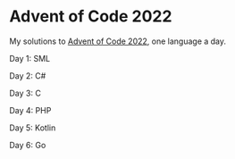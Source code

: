 # Advent of Code 2022

My solutions to [Advent of Code 2022](https://adventofcode.com/2022), one language a day.

Day 1: SML

Day 2: C#

Day 3: C

Day 4: PHP

Day 5: Kotlin

Day 6: Go

